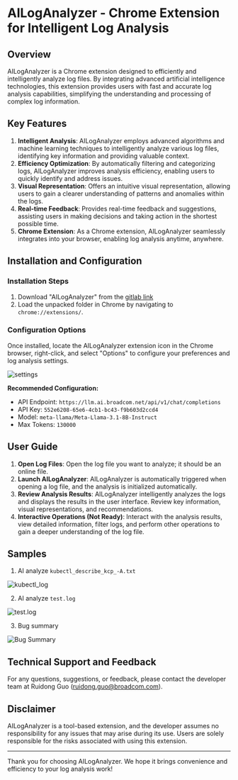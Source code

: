 # AILogAnalyzer - Chrome Extension for Intelligent Log Analysis

## Overview

AILogAnalyzer is a Chrome extension designed to efficiently and intelligently analyze log files. By integrating advanced artificial intelligence technologies, this extension provides users with fast and accurate log analysis capabilities, simplifying the understanding and processing of complex log information.

## Key Features

1. **Intelligent Analysis**: AILogAnalyzer employs advanced algorithms and machine learning techniques to intelligently analyze various log files, identifying key information and providing valuable context.
2. **Efficiency Optimization**: By automatically filtering and categorizing logs, AILogAnalyzer improves analysis efficiency, enabling users to quickly identify and address issues.
3. **Visual Representation**: Offers an intuitive visual representation, allowing users to gain a clearer understanding of patterns and anomalies within the logs.
4. **Real-time Feedback**: Provides real-time feedback and suggestions, assisting users in making decisions and taking action in the shortest possible time.
5. **Chrome Extension**: As a Chrome extension, AILogAnalyzer seamlessly integrates into your browser, enabling log analysis anytime, anywhere.

## Installation and Configuration

### Installation Steps

1. Download "AILogAnalyzer" from the [gitlab link](https://gitlab-vmw.devops.broadcom.net/rg011725/ai-log-analyzer/-/archive/2.0.0/ai-log-analyzer-2.0.0.zip)
2. Load the unpacked folder in Chrome by navigating to `chrome://extensions/`.

### Configuration Options

Once installed, locate the AILogAnalyzer extension icon in the Chrome browser, right-click, and select "Options" to configure your preferences and log analysis settings.

![settings](https://gitlab-vmw.devops.broadcom.net/rg011725/ai-log-analyzer/-/raw/main/img/setting.png)

**Recommended Configuration:**
- API Endpoint: `https://llm.ai.broadcom.net/api/v1/chat/completions`
- API Key: `552e6208-65e6-4cb1-bc43-f9b603d2ccd4`
- Model: `meta-llama/Meta-Llama-3.1-8B-Instruct`
- Max Tokens: `130000`

## User Guide

1. **Open Log Files**: Open the log file you want to analyze; it should be an online file.
2. **Launch AILogAnalyzer**: AILogAnalyzer is automatically triggered when opening a log file, and the analysis is initialized automatically.
3. **Review Analysis Results**: AILogAnalyzer intelligently analyzes the logs and displays the results in the user interface. Review key information, visual representations, and recommendations.
4. **Interactive Operations (Not Ready)**: Interact with the analysis results, view detailed information, filter logs, and perform other operations to gain a deeper understanding of the log file.

## Samples

1. AI analyze `kubectl_describe_kcp_-A.txt`

![kubectl_log](https://gitlab-vmw.devops.broadcom.net/rg011725/ai-log-analyzer/-/raw/main/img/kubectl_log.png)

2. AI analyze `test.log`

![test.log](https://gitlab-vmw.devops.broadcom.net/rg011725/ai-log-analyzer/-/raw/main/img/test_log.png)

3. Bug summary

![Bug Summary](https://gitlab-vmw.devops.broadcom.net/rg011725/ai-log-analyzer/-/raw/main/img/bug_summary.png)


## Technical Support and Feedback

For any questions, suggestions, or feedback, please contact the developer team at Ruidong Guo (ruidong.guo@broadcom.com).

## Disclaimer

AILogAnalyzer is a tool-based extension, and the developer assumes no responsibility for any issues that may arise during its use. Users are solely responsible for the risks associated with using this extension.

---

Thank you for choosing AILogAnalyzer. We hope it brings convenience and efficiency to your log analysis work!
